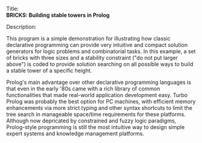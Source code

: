 Title:<br/>
<b>BRICKS: Building stable towers in Prolog</b>

Description:<br/>
<p>This program is a simple demonstration for illustrating how classic declarative programming can provide very intuitive and compact solution generators for logic problems and combinatorial tasks. In this example, a set of bricks with three sizes and a stability constraint ("do not put larger above") is coded to provide solution searching on all possible ways to build a stable tower of a specific height.

Prolog's main advantage over other declarative programming languages is that even in the early '80s came with a rich library of common functionalities that made real-world application development easy. Turbo Prolog was probably the best option for PC machines, with efficient memory enhancements via more strict typing and other syntax shortcuts to limit the tree search in manageable space/time requirements for these platforms. Although now depricated by constrained and fuzzy logic paradigms, Prolog-style programming is still the most intuitive way to design simple expert systems and knowledge management platforms.
